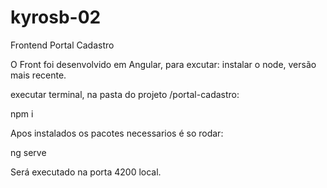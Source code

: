 # kyrosb-02
Frontend Portal Cadastro

O Front foi desenvolvido em Angular, para excutar:
instalar o node, versão mais recente.

executar terminal, na pasta do projeto /portal-cadastro:

npm i 

Apos instalados os pacotes necessarios é so rodar:

ng serve

Será executado na porta 4200 local.


